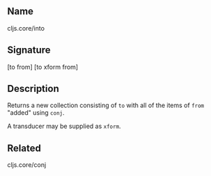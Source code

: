 ## Name
cljs.core/into

## Signature
[to from]
[to xform from]

## Description

Returns a new collection consisting of `to` with all of the items of `from`
"added" using `conj`.

A transducer may be supplied as `xform`.

## Related
cljs.core/conj
